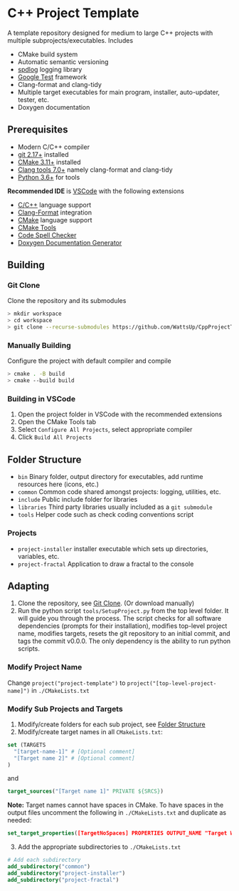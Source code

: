 # C++ Project Template #
A template repository designed for medium to large C++ projects with multiple subprojects/executables.
Includes
* CMake build system
* Automatic semantic versioning
* [spdlog](https://github.com/gabime/spdlog) logging library
* [Google Test](https://github.com/google/googletest) framework
* Clang-format and clang-tidy
* Multiple target executables for main program, installer, auto-updater, tester, etc.
* Doxygen documentation

## Prerequisites ##
* Modern C/C++ compiler
* [git 2.17+](https://git-scm.com/downloads) installed
* [CMake 3.11+](https://cmake.org/download/) installed
* [Clang tools 7.0+](http://releases.llvm.org/download.html) namely clang-format and clang-tidy
* [Python 3.6+](https://www.python.org/downloads/) for tools

**Recommended IDE** is [VSCode](https://code.visualstudio.com/) with the following extensions
* [C/C++](https://marketplace.visualstudio.com/items?itemName=ms-vscode.cpptools) language support
* [Clang-Format](https://marketplace.visualstudio.com/items?itemName=xaver.clang-format) integration
* [CMake](https://marketplace.visualstudio.com/items?itemName=twxs.cmake) language support
* [CMake Tools](https://marketplace.visualstudio.com/items?itemName=ms-vscode.cmake-tools)
* [Code Spell Checker](https://marketplace.visualstudio.com/items?itemName=streetsidesoftware.code-spell-checker)
* [Doxygen Documentation Generator](https://marketplace.visualstudio.com/items?itemName=cschlosser.doxdocgen)

## Building ##
### Git Clone ###
Clone the repository and its submodules
```bash
> mkdir workspace
> cd workspace
> git clone --recurse-submodules https://github.com/WattsUp/CppProjectTemplate myProject
```

### Manually Building ###
Configure the project with default compiler and compile
```bash
> cmake . -B build
> cmake --build build
```

### Building in VSCode ###
1. Open the project folder in VSCode with the recommended extensions
2. Open the CMake Tools tab
3. Select `Configure All Projects`, select appropriate compiler
4. Click `Build All Projects`

## Folder Structure ##
* `bin`       Binary folder, output directory for executables, add runtime resources here (icons, etc.)
* `common`    Common code shared amongst projects: logging, utilities, etc.
* `include`   Public include folder for libraries
* `libraries` Third party libraries usually included as a `git submodule`
* `tools`     Helper code such as check coding conventions script

### Projects ###
* `project-installer` installer executable which sets up directories, variables, etc.
* `project-fractal`   Application to draw a fractal to the console

## Adapting ##
1. Clone the repository, see [Git Clone](#git-clone). (Or download manually)
2. Run the python script `tools/SetupProject.py` from the top level folder. It will guide you through the process. The script checks for all software dependencies (prompts for their installation), modifies top-level project name, modifies targets, resets the git repository to an initial commit, and tags the commit v0.0.0. The only dependency is the ability to run python scripts.

### Modify Project Name ###
Change `project("project-template")` to `project("[top-level-project-name]")` in `./CMakeLists.txt`

### Modify Sub Projects and Targets ###
1. Modify/create folders for each sub project, see [Folder Structure](#folder-structure)
2. Modify/create target names in all `CMakeLists.txt`:
```CMake
set (TARGETS
  "[target-name-1]" # [Optional comment]
  "[Target name 2]" # [Optional comment]
)
```
and
```CMake
target_sources("[Target name 1]" PRIVATE ${SRCS})
```
**Note:** Target names cannot have spaces in CMake. To have spaces in the output files uncomment the following in `./CMakeLists.txt` and duplicate as needed:
```CMake
set_target_properties([TargetNoSpaces] PROPERTIES OUTPUT_NAME "Target With Spaces")
```
3. Add the appropriate subdirectories to `./CMakeLists.txt`
```CMake
# Add each subdirectory
add_subdirectory("common")
add_subdirectory("project-installer")
add_subdirectory("project-fractal")
```
